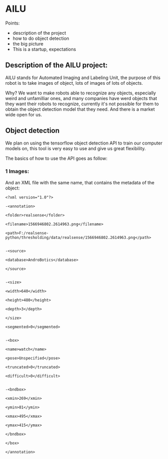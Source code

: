 # AILU


Points:
-  description of the project
-  how to do object detection
-  the big picture
-  This is a startup, expectations


## Description of the AILU project:

AILU stands for Automated Imaging and Labeling Unit, the purpose of this robot is to take images of object, lots of images of lots of objects.

Why? We want to make robots able to recognize any objects, especially weird and unfamilliar ones, and many companies have werd objects that they want their robots to recognize, currently it's not possible for them to obtain the object detection model that they need. And there is a market wide open for us.

## Object detection

We plan on using the tensorflow object detection API to train our computer models on, this tool is very easy to use and give us great flexibility.

The basics of how to use the API goes as follow:

### 1 Images:




And an XML file with the same name, that contains the metadata of the object:

    <?xml version="1.0"?>

    -<annotation>

    <folder>realsense</folder>

    <filename>1566946802.2614963.png</filename>

    <path>F:/realsense-python/thresholding/data/realsense/1566946802.2614963.png</path>


    -<source>

    <database>AndroBotics</database>

    </source>


    -<size>

    <width>640</width>

    <height>480</height>

    <depth>3</depth>

    </size>

    <segmented>0</segmented>


    -<box>

    <name>watch</name>

    <pose>Unspecified</pose>

    <truncated>0</truncated>

    <difficult>0</difficult>


    -<bndbox>

    <xmin>269</xmin>

    <ymin>81</ymin>

    <xmax>495</xmax>

    <ymax>415</ymax>

    </bndbox>

    </box>

    </annotation>



